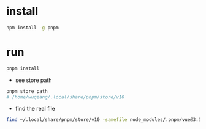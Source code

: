 # install

```sh
npm install -g pnpm
```

# run

```sh
pnpm install
```

* see store path
```sh
pnpm store path
# /home/wuqiang/.local/share/pnpm/store/v10
```

* find the real file

```sh
find ~/.local/share/pnpm/store/v10 -samefile node_modules/.pnpm/vue@3.5.13/node_modules/vue/index.js 2>/dev/null
```